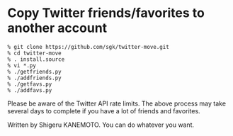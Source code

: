 Copy Twitter friends/favorites to another account
=================================================

```
% git clone https://github.com/sgk/twitter-move.git
% cd twitter-move
% . install.source
% vi *.py
% ./getfriends.py
% ./addfriends.py
% ./getfavs.py
% ./addfavs.py
```

Please be aware of the Twitter API rate limits. The above process may take several days to complete if you have a lot of friends and favorites.

Written by Shigeru KANEMOTO. You can do whatever you want.
